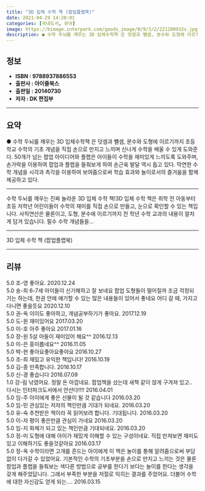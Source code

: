 ```yaml
---
title: "3D 입체 수학 책 (팝업플랩북)"
date: 2021-04-29 14:20:01
categories: [국내도서, 유아]
image: https://bimage.interpark.com/goods_image/0/9/3/2/221280932s.jpg
description: ● 수학 두뇌를 깨우는 3D 입체수학책 은 덧셈과 뺄셈, 분수와 도형에 이르기까지 초등학교 수학의 기초 개념을 직접 손으로 만지고 느끼며 신나게 수학을 배울 수 있게 도와준다. 50개가 넘는 팝업 아이디어와 플랩은 아이들이 수학을 재미있게 느끼도록 도와주며, 손가락을 이용하여 팝업과
---
```


## **정보**

- **ISBN : 9788937886553**
- **출판사 : 아이즐북스**
- **출판일 : 20140730**
- **저자 : DK 편집부**

------



## **요약**

●  수학 두뇌를 깨우는 3D 입체수학책 은 덧셈과 뺄셈, 분수와 도형에 이르기까지 초등학교 수학의 기초 개념을 직접 손으로 만지고 느끼며 신나게 수학을 배울 수 있게 도와준다. 50개가 넘는 팝업 아이디어와 플랩은 아이들이 수학을 재미있게 느끼도록 도와주며, 손가락을 이용하여 팝업과 플랩을 들춰보게 하여 손근육 발달 역시 돕고 있다. 막연한 수학 개념을 시각과 촉각을 이용하여 보여줌으로써 학습 효과와 놀이로서의 즐거움을 함께 제공하고 있다.

------

수학 두뇌를 깨우는 진짜 놀라운 3D 입체 수학 책!3D 입체 수학 책은  취학 전 아동부터 초등 저학년 어린이들이 수학의 재미를 직접 손으로 만들고, 눈으로 확인할 수 있는 책입니다. 사칙연산은 물론이고, 도형, 분수에 이르기까지 전 학년 수학 교과의 내용이 알차게 담겨 있습니다. 필수 수학 개념들을... 

------


3D 입체 수학 책 (팝업플랩북) 

------


## **리뷰** 

5.0 조-영 좋아요. 2020.12.24 <br/>5.0 송-희 6-7세 아이들이 신기해하고 잘 보네요 
팝업 도형들이 떨어질까 조금 걱정되기는 하는데, 
한권 안에 얘기할 수 있는 많은 내용들이 있어서 
좋네요 어디 갈 때, 가지고 다니면 좋을듯요 2020.12.10 <br/>5.0 권-옥 이이도 좋아하고, 개념공부하기가 좋아요. 2017.12.19 <br/>5.0 도-원 재미있어요 2017.03.20 <br/>5.0 이-호 아주 좋아요 2017.01.16 <br/>5.0 장-원 5살 아들이 재미있어 해요^^ 2016.12.13 <br/>5.0 이-은 흥미롭네요^^ 2016.11.05 <br/>5.0 박-현 좋아요좋아요좋아요 2016.10.27 <br/>5.0 조-희 재밌고 유익한 책입니다! 2016.10.19 <br/>5.0 김-종 만족합니다. 2016.10.17 <br/>5.0 신-경 좋습니다 2016.07.09 <br/>1.0 강-림 낚였어요. 정말 돈 아깝네요. 팝업책을 샀는데 새책 같이 않게 구겨져 있고.. 다시는 인터파크도서에서 안산다!!!! 2016.04.01 <br/>5.0 임-주 아이에게 좋은 선물이 될 것 같습니다 2016.03.20 <br/>5.0 임-민 관심있는 저자의 책인만큼 기대가 되네요. 2016.03.20 <br/>5.0 유-숙 추천받은 책이라 꼭 읽어보려 합니다. 기대됩니다. 2016.03.20 <br/>5.0 이-자 평이 좋은만큼 관심이 가네요 2016.03.20 <br/>5.0 임-지 화제가 되고 있는 책인만큼 기대되네요. 2016.03.20 <br/>5.0 정-미 도형에 대해 아이가 재밌게 이해할 수 있는 구성이네요. 직접 만져보면 재미도 있고 이해하기도 좋을것같아요 2016.03.17 <br/>5.0 정-옥 수학이라면 고개를 흔드는 아이에게 이 책은 놀이를 통해 알려줌으로써 부담없이 다가갈 수 있었어요. 기본적인 수학의 기초부분을 손으로 만지고 느끼는 것은 물론 팜업과 플랩을 들춰보는 색다른 방법으로 공부를 한다기 보다는 놀이를 한다는 생각을 갖게 해주었답니다. 그래서 부족한 부분을 저절로 익히는 결과를 주었어요. 더불어 수학에 대한 자신감도 얻게 되는.... 2016.03.15 <br/>